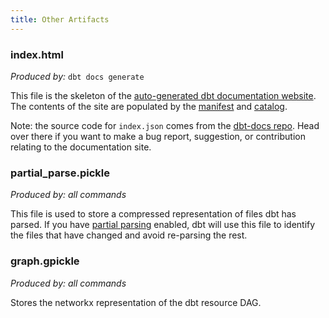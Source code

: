 ```yaml
---
title: Other Artifacts
---
```


### index.html

_Produced by:_ `dbt docs generate`

This file is the skeleton of the [auto-generated dbt documentation website](documentation). The contents of the site are populated by the [manifest](manifest-json) and [catalog](catalog-json).

Note: the source code for `index.json` comes from the [dbt-docs repo](https://github.com/fishtown-analytics/dbt-docs). Head over there if you want to make a bug report, suggestion, or contribution relating to the documentation site.

### partial_parse.pickle

_Produced by: all commands_

This file is used to store a compressed representation of files dbt has parsed. If you have [partial parsing](profiles.yml#partial_parse) enabled, dbt will use this file to identify the files that have changed and avoid re-parsing the rest.

### graph.gpickle

_Produced by: all commands_

Stores the networkx representation of the dbt resource DAG.
